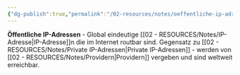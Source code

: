 ```yaml
---
{"dg-publish":true,"permalink":"/02-resources/notes/oeffentliche-ip-adressen/","tags":["netzwerk/adressierung/global","netzwerk/internet/eindeutig","netzwerk/ip/ipv4"],"noteIcon":"","updated":"2025-09-05T10:16:54.000+02:00"}
---
```



**Öffentliche IP-Adressen** - Global eindeutige [[02 - RESOURCES/Notes/IP-Adresse\|IP-Adresse]]n die im Internet routbar sind.
Gegensatz zu [[02 - RESOURCES/Notes/Private IP-Adressen\|Private IP-Adressen]] - werden von [[02 - RESOURCES/Notes/Providern\|Providern]] vergeben und sind weltweit erreichbar.